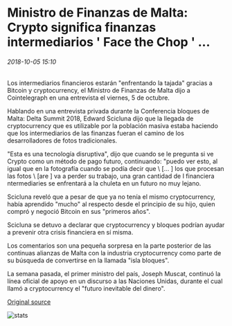 # Ministro de Finanzas de Malta: Crypto significa finanzas intermediarios ' Face the Chop ' ...

###### 2018-10-05 15:10

Los intermediarios financieros estarán "enfrentando la tajada" gracias a Bitcoin y cryptocurrency, el Ministro de Finanzas de Malta dijo a Cointelegraph en una entrevista el viernes, 5 de octubre.

Hablando en una entrevista privada durante la Conferencia bloques de Malta: Delta Summit 2018, Edward Scicluna dijo que la llegada de cryptocurrency que es utilizable por la población masiva estaba haciendo que los intermediarios de las finanzas fueran el camino de los desarrolladores de fotos tradicionales.

"Esta es una tecnología disruptiva", dijo que cuando se le pregunta si ve Crypto como un método de pago futuro, continuando: "puedo ver esto, al igual que en la fotografía cuando se podía decir que \ [... \] los que procesan las fotos \ [are \] va a perder su trabajo, una gran cantidad de I financiera ntermediaries se enfrentará a la chuleta en un futuro no muy lejano.

Scicluna reveló que a pesar de que ya no tenía el mismo cryptocurrency, había aprendido "mucho" al respecto desde el principio de su hijo, quien compró y negoció Bitcoin en sus "primeros años".

Scicluna se detuvo a declarar que cryptocurrency y bloques podrían ayudar a prevenir otra crisis financiera en sí misma.

Los comentarios son una pequeña sorpresa en la parte posterior de las continuas alianzas de Malta con la industria cryptocurrency como parte de su búsqueda de convertirse en la llamada "isla bloques".

La semana pasada, el primer ministro del país, Joseph Muscat, continuó la línea oficial de apoyo en un discurso a las Naciones Unidas, durante el cual llamó a cryptocurrency el "futuro inevitable del dinero".

[Original source](https://cointelegraph.com/news/maltas-finance-minister-crypto-means-finance-middlemen-face-the-chop)

![stats](https://c.statcounter.com/11760860/0/a89fa40b/1/ "stats")